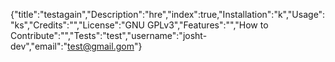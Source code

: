 {"title":"testagain","Description":"hre","index":true,"Installation":"k","Usage":"ks","Credits":"","License":"GNU GPLv3","Features":"","How to Contribute":"","Tests":"test","username":"josht-dev","email":"test@gmail.gom"}